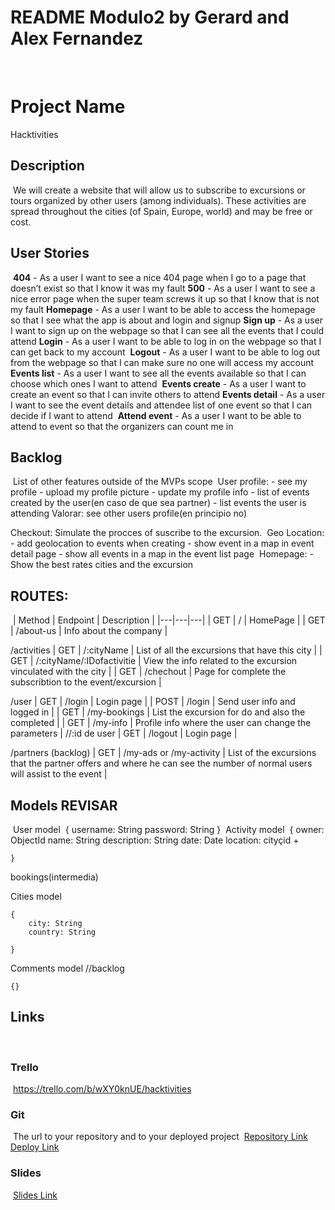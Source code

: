 # README Modulo2 by Gerard and Alex Fernandez
​
# Project Name

Hacktivities
​
## Description
​
We will create a website that will allow us to subscribe to excursions or tours organized by other users (among individuals). These activities are spread throughout the cities (of Spain, Europe, world) and may be free or cost.
​
## User Stories
​
**404** - As a user I want to see a nice 404 page when I go to a page that doesn’t exist so that I know it was my fault
​
**500** - As a user I want to see a nice error page when the super team screws it up so that I know that is not my fault
​
**Homepage** - As a user I want to be able to access the homepage so that I see what the app is about and login and signup
​
**Sign up** - As a user I want to sign up on the webpage so that I can see all the events that I could attend
​
**Login** - As a user I want to be able to log in on the webpage so that I can get back to my account
​
**Logout** - As a user I want to be able to log out from the webpage so that I can make sure no one will access my account
​
**Events list** - As a user I want to see all the events available so that I can choose which ones I want to attend
​
**Events create** - As a user I want to create an event so that I can invite others to attend
​
**Events detail** - As a user I want to see the event details and attendee list of one event so that I can decide if I want to attend
​
**Attend event** - As a user I want to be able to attend to event so that the organizers can count me in
​
## Backlog
​
List of other features outside of the MVPs scope
​
User profile: - see my profile - upload my profile picture - update my profile info - list of events created by the user(en caso de que sea partner) - list events the user is attending 
Valorar: see other users profile(en principio no)

Checkout: Simulate the procces of suscribe to the excursion.
​
Geo Location: - add geolocation to events when creating - show event in a map in event detail page - show all events in a map in the event list page
​
Homepage: - Show the best rates cities and the excursion
​
## ROUTES:
​
| Method  | Endpoint  | Description  |
|---|---|---|
| GET  | /  |  HomePage |
| GET  | /about-us  |  Info about the company |

/activities
| GET  | /:cityName  |  List of all the excursions that have this city |
| GET  | /:cityName/:IDofactivitie  |  View the info related to the excursion vinculated with the city |
| GET  | /chechout  |  Page for complete the subscribtion to the event/excursion |

/user
| GET  | /login  | Login page  |
|  POST | /login  | Send user info and logged in  |
| GET  | /my-bookings  | List the excursion for do and also the completed  |
| GET  | /my-info  | Profile info where the user can change the parameters  | //:id de user
| GET  | /logout  | Login page  |

/partners (backlog)
| GET  | /my-ads or /my-activity  | List of the excursions that the partner offers and where he can see the number of normal users will assist to the event |
​
## Models REVISAR
​
User model
​
    {
    	username: String
    	password: String
    }
​
Activity model
​
    { 
    	owner: ObjectId<User>
    	name: String
    	description: String
    	date: Date
    	location: cityçid
    	+
    
    }

bookings(intermedia)

Cities model

    {
    	city: String
    	country: String
	
    }
    
​Comments model  //backlog

    {}



## Links
​
### Trello
​
https://trello.com/b/wXY0knUE/hacktivities
​
### Git
​
The url to your repository and to your deployed project
​
[Repository Link](https://github.com/alexfc96/hacktivities)
​
[Deploy Link](http://heroku.com/)
​
### Slides
​
[Slides Link](http://slides.com/)